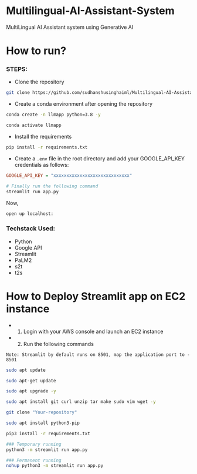 # Multilingual-AI-Assistant-System
MultiLingual AI Assistant system using Generative AI


# How to run?
### STEPS:

- Clone the repository

```bash
git clone https://github.com/sudhanshusinghaiml/Multilingual-AI-Assistant-System.git
```

- Create a conda environment after opening the repository

```bash
conda create -n llmapp python=3.8 -y
```

```bash
conda activate llmapp
```


- Install the requirements
```bash
pip install -r requirements.txt
```

- Create a `.env` file in the root directory and add your GOOGLE_API_KEY credentials as follows:

```ini
GOOGLE_API_KEY = "xxxxxxxxxxxxxxxxxxxxxxxxxxxxx"
```


```bash
# Finally run the following command
streamlit run app.py
```

Now,
```bash
open up localhost:
```


### Techstack Used:
- Python
- Google API
- Streamlit
- PaLM2
- s2t
- t2s



# How to Deploy Streamlit app on EC2 instance

- 1. Login with your AWS console and launch an EC2 instance

- 2. Run the following commands

`Note: Streamlit by default runs on 8501, map the application port to - 8501`

```bash
sudo apt update
```

```bash
sudo apt-get update
```

```bash
sudo apt upgrade -y
```

```bash
sudo apt install git curl unzip tar make sudo vim wget -y
```


```bash
git clone "Your-repository"
```

```bash
sudo apt install python3-pip
```

```bash
pip3 install -r requirements.txt
```

```bash
### Temporary running
python3 -m streamlit run app.py
```

```bash
### Permanent running
nohup python3 -m streamlit run app.py
```
